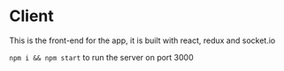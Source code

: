 # Client

This is the front-end for the app, it is built with react, redux and socket.io

`npm i && npm start` to run the server on port 3000
